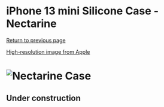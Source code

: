 # iPhone 13 mini Silicone Case - Nectarine

[Return to previous page](/iphone_13)

[High-resolution image from Apple](https://store.storeimages.cdn-apple.com/8756/as-images.apple.com/is//MN603?wid=4500&hei=4500&fmt=png)

# ![Nectarine Case](/everyphone/MN603.png)

## Under construction
